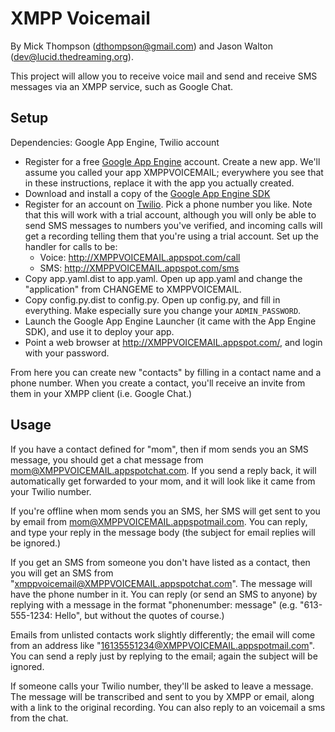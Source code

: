 XMPP Voicemail
==============

By Mick Thompson (dthompson@gmail.com) and Jason Walton (dev@lucid.thedreaming.org).

This project will allow you to receive voice mail and send and receive SMS
messages via an XMPP service, such as Google Chat.

Setup
-----

Dependencies: Google App Engine, Twilio account

 - Register for a free [Google App Engine](https://developers.google.com/appengine/)
   account.  Create a new app.  We'll assume you called your app XMPPVOICEMAIL;
   everywhere you see that in these instructions, replace it with the app you
   actually created.
 - Download and install a copy of the [Google App Engine SDK](https://developers.google.com/appengine/downloads)
 - Register for an account on [Twilio](https://www.twilio.com/).  Pick a phone
   number you like.  Note that this will work with a trial account, although
   you will only be able to send SMS messages to numbers you've verified, and
   incoming calls will get a recording telling them that you're using a trial
   account.  Set up the handler for calls to be:
   - Voice: http://XMPPVOICEMAIL.appspot.com/call
   - SMS: http://XMPPVOICEMAIL.appspot.com/sms
 - Copy app.yaml.dist to app.yaml.  Open up app.yaml and change the
   "application" from CHANGEME to XMPPVOICEMAIL.
 - Copy config.py.dist to config.py. Open up config.py, and fill in everything.
   Make especially sure you change your `ADMIN_PASSWORD`.
 - Launch the Google App Engine Launcher (it came with the App Engine SDK),
   and use it to deploy your app.
 - Point a web browser at http://XMPPVOICEMAIL.appspot.com/, and login with
   your password.

From here you can create new "contacts" by filling in a contact name and a
phone number.  When you create a contact, you'll receive an invite from them
in your XMPP client (i.e. Google Chat.)

Usage
-----

If you have a contact defined for "mom", then if mom sends you an SMS message,
you should get a chat message from mom@XMPPVOICEMAIL.appspotchat.com.  If you
send a reply back, it will automatically get forwarded to your mom, and it
will look like it came from your Twilio number.

If you're offline when mom sends you an SMS, her SMS will get sent to you by
email from mom@XMPPVOICEMAIL.appspotmail.com.  You can reply, and type your
reply in the message body (the subject for email replies will be ignored.)

If you get an SMS from someone you don't have listed as a contact, then you
will get an SMS from "xmppvoicemail@XMPPVOICEMAIL.appspotchat.com".  The
message will have the phone number in it.  You can reply (or send an SMS to
anyone) by replying with a message in the format "phonenumber: message"
(e.g. "613-555-1234: Hello", but without the quotes of course.)

Emails from unlisted contacts work slightly differently; the email will come
from an address like "16135551234@XMPPVOICEMAIL.appspotmail.com".  You can
send a reply just by replying to the email; again the subject will be ignored.

If someone calls your Twilio number, they'll be asked to leave a message.
The message will be transcribed and sent to you by XMPP or email, along with a
link to the original recording.  You can also reply to an voicemail a sms from
the chat.

